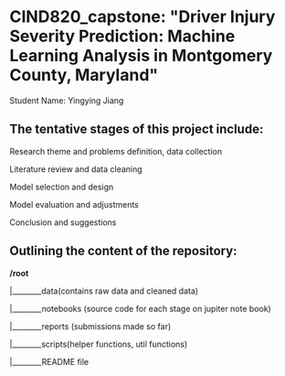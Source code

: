 # CIND820_capstone: "Driver Injury Severity Prediction: Machine Learning Analysis in Montgomery County, Maryland"

Student Name: Yingying Jiang

## The tentative stages of this project include:

Research theme and problems definition, data collection

Literature review and data cleaning

Model selection and design

Model evaluation and adjustments

Conclusion and suggestions

## Outlining the content of the repository:

**/root**

|________data(contains raw data and cleaned data)

|________notebooks (source code for each stage on jupiter note book)

|________reports (submissions made so far)

|________scripts(helper functions, util functions)

|________README file

